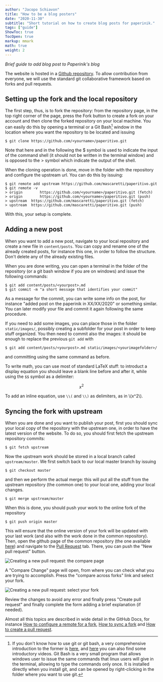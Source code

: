 ```yaml
---
author: "Jacopo Schiavon"
title: "How to be a blog posters"
date: "2020-11-30"
subtitle: "Short tutorial on how to create blog posts for paperinik."
tags: ["guide"]
ShowToc: true
TocOpen: true
markup: mmark
math: true
weight: 2
---
```


_Brief guide to add blog post to Paperinik's blog_


The website is hosted in a [Github repository](https://github.com/mascaretti/paperitivo). To allow contribution from everyone, we will use the standard git collaborative framework based on forks and pull requests.

## Setting up the fork and the local repository

The first step, thus, is to fork the repository: from the repository page, in the top right corner of the page, press the Fork button to create a fork on your account and then clone the forked repository on your local machine. You can easily do this by opening a terminal or a Git Bash[^1] window in the location where you want the repository to be located and issuing 
```
$ git clone https://github.com/<yourname>/paperitivo.git
```
Note that here and in the following the $ symbol is used to indicate the input of the command shell (it should not be written in the terminal window) and is opposed to the > symbol which indicate the output of the shell.

[^1]: If you don't know how to use git or git bash, a very comprehensive introduction to the former is [here](https://git-scm.com/docs/user-manual), and [here](https://git-scm.com/doc) you can also find some introductory videos. 
	Git Bash is a very small program that allows windows user to issue the same commands that linux users will give in the terminal, allowing to type the commands only once. It is installed directly when you install git, and can be opened by right-clicking in the folder where you want to use git.

When the cloning operation is done, move in the folder with the repository and configure the upstream url. You can do this by issuing:
```
$ git remote add upstream https://github.com/mascaretti/paperitivo.git
$ git remote -v
> origin 		https://github.com/<yourname>/paperitivo.git (fetch)
> origin		https://github.com/<yourname>/paperitivo.git (push)
> upstream	https://github.com/mascaretti/paperitivo.git (fetch)
> upstream	https://github.com/mascaretti/paperitivo.git (push)
```

With this, your setup is complete.

## Adding a new post
When you want to add a new post, navigate to your local repository and create a new file in `content/posts`.
You can copy and rename one of the already created posts, for instance this one, in order to follow the structure. Don't delete any of the already existing files.

When you are done writing, you can open a terminal in the folder of the repository (or a git bash window if you are on windows) and issue the following commands:
```
$ git add content/posts/<yourpost>.md
$ git commit -m "a short message that identifies your commit"
```
As a message for the commit, you can write some info on the post, for instance "added post on the paperinik in XX/XX/2020" or something similar. You can later modify your file and commit it again following the same procedure.

If you need to add some images, you can place those in the folder `static/images/`, possibly creating a subfolder for your post in order to keep stuff organized. You then need to commit also the images: it should be enough to replace the previous `git add` with
```
$ git add content/posts/<yourpost>.md static/images/<yourimagefolder>/
```
and committing using the same command as before.

To write math, you can use most of standard LaTeX stuff: to introduct a display equation you should leave a blank line before and after it, while using the `$$` symbol as a delimiter:

$$ x^2 $$

To add an inline equation, use `\\(` and `\\)` as delimiters, as in \\(x^2\\).


## Syncing the fork with upstream
When you are done and you want to publish your post, first you should sync your local copy of the repository with the upstream one, in order to have the latest version of the website.
To do so, you should first fetch the upstream repository commits:
```
$ git fetch upstream
```
Now the upstream work should be stored in a local branch called `upstream/master`. 
We first switch back to our local master branch by issuing
```
$ git checkout master
```
and then we perform the actual merge: this will put all the stuff from the upstream repository (the common one) to your local one, adding your local changes.
```
$ git merge upstream/master
```
When this is done, you should push your work to the online fork of the repository
```
$ git push origin master
```
This will ensure that the online version of your fork will be updated with your last work (and also with the work done in the common repository).
Then, open the github page of the common repository (the one available [here](https://github.com/mascaretti/paperitivo)) and navigate to the [Pull Request](https://github.com/mascaretti/paperitivo/pulls) tab. There, you can push the "New pull request" button.

![Creating a new pull request: the compare page](/images/posting-guide/compare-page.png)

A "Compare Change" page will open, from where you can check what you are trying to accomplish. Press the "compare across forks" link and select your fork. 

![Creating a new pull request: select your fork](/images/posting-guide/compare-forks.png)

Review the changes to avoid any error and finally press "Create pull request" and finally complete the form adding a brief explanation (if needed).

Almost all this topics are described in wide detail in the GitHub Docs, for instance [How to configure a remote for a fork](https://docs.github.com/en/free-pro-team@latest/github/collaborating-with-issues-and-pull-requests/configuring-a-remote-for-a-fork), [How to sync a fork](https://docs.github.com/en/free-pro-team@latest/github/collaborating-with-issues-and-pull-requests/syncing-a-fork) and [How to create a pull request](https://docs.github.com/en/free-pro-team@latest/github/collaborating-with-issues-and-pull-requests/creating-a-pull-request-from-a-fork).
